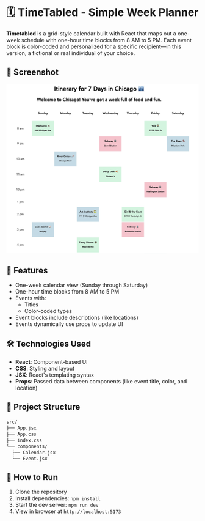 # 🗓️ TimeTabled - Simple Week Planner

**Timetabled** is a grid-style calendar built with React that maps out a one-week schedule with one-hour time blocks from 8 AM to 5 PM. Each event block is color-coded and personalized for a specific recipient—in this version, a fictional or real individual of your choice.

## 📸 Screenshot

![TimeTabled Preview](./public/preview.jpg)

## 🚀 Features

- One-week calendar view (Sunday through Saturday)
- One-hour time blocks from 8 AM to 5 PM
- Events with:
  - Titles
  - Color-coded types
- Event blocks include descriptions (like locations)
- Events dynamically use props to update UI

## 🛠️ Technologies Used

- **React**: Component-based UI
- **CSS**: Styling and layout
- **JSX**: React's templating syntax
- **Props**: Passed data between components (like event title, color, and location)

## 📁 Project Structure

```
src/
├── App.jsx
├── App.css
├── index.css
└── components/
  ├── Calendar.jsx
  └── Event.jsx
````

## 📝 How to Run

1. Clone the repository
2. Install dependencies: `npm install`
3. Start the dev server: `npm run dev`
4. View in browser at `http://localhost:5173`